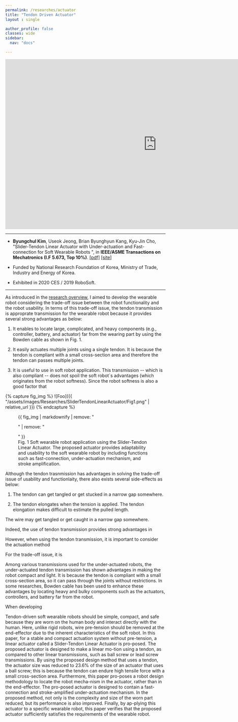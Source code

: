 ```yaml
---
permalink: /researches/actuator
title: "Tendon Driven Actuator"
layout : single

author_profile: false
classes: wide
sidebar:
  nav: "docs"

---
```

<iframe width="950" height="534" src="https://www.youtube.com/embed/fLd5IRjUdt0" title="YouTube video player" frameborder="0" allow="accelerometer; autoplay; clipboard-write; encrypted-media; gyroscope; picture-in-picture" allowfullscreen></iframe>


---
- **Byungchul Kim**, Useok Jeong, Brian Byunghyun Kang, Kyu-Jin Cho, "Slider-Tendon Linear Actuator with Under-actuation and Fast-connection for Soft Wearable Robots ", in **IEEE/ASME Transactions on Mechatronics (I.F 5.673, Top 10%)**. [[pdf]][Tmech_pdf] [[site]][Tmech_link] 

- Funded by National Research Foundation of Korea, Ministry of Trade, Industry and Energy of Korea.

- Exhibited in 2020 CES / 2019 RoboSoft.


---
As introduced in the [research overview][overview], I aimed to develop the wearable robot considering the trade-off issue between the robot functionality and the robot usability. In terms of this trade-off issue, the tendon transmission is approprate transmission for the wearable robot because it provides several strong advantages as below:

1. It enables to locate large, complicated, and heavy components (e.g., controller, battery, and actuator) far from the wearing part by using the Bowden cable as shown in Fig. 1.

2. It easily actuates multiple joints using a single tendon. It is because the tendon is compliant with a small cross-section area and therefore the tendon can passes multiple joints.

3. It is useful to use in soft robot application. This transmission -- which is also compliant -- does not spoil the soft robot`s advantages (which originates from the robot softness). Since the robot softness is also a good factor that 


{% capture fig_img %}
![Foo]({{ "/assets/images/Researches/SliderTendonLinearActuator/Fig1.png" | relative_url }})
{% endcapture %}

<figure>
  {{ fig_img | markdownify | remove: "<p>" | remove: "</p>" }}
  <figcaption>Fig. 1 Soft wearable robot application using the Slider-Tendon Linear Actuator. The proposed actuator provides adaptability and usability to the soft wearable robot by including functions such as fast-connection, under-actuation mechanism, and stroke amplification.</figcaption>
</figure>

Although the tendon trasnmission has advantages in solving the trade-off issue of usability and functionlaity, there also exists several side-effects as below:

1. The tendon can get tangled or get stucked in a narrow gap somewhere.

2. The tendon elongates when the tension is applied. The tendon elongation makes difficult to estimate the pulled length. 

The wire may get tangled or get caught in a narrow gap somewhere.

Indeed, the use of tendon transmission provides strong advantages in 

However, when using the tendon transmission, it is important to consider the actuation method

For the trade-off issue, it is 

Among various transmissions used for the under-actuated robots, the under-actuated tendon transmission has shown advantages in making the robot compact and light. It is because the tendon is compliant with a small cross-section area, so it can pass through the joints without restrictions. In some researches, Bowden cable has been used to enhance these advantages by locating heavy and bulky components such as the actuators, controllers, and battery far from the robot.


When developing 

Tendon-driven soft wearable robots should be simple, compact, and safe because they are worn on the human body and interact directly with the human. Here, unlike rigid robots, wire pre-tension should be removed at the end-effector due to the inherent characteristics of the soft robot. In this paper, for a stable and compact actuation system without pre-tension, a linear actuator called a Slider-Tendon Linear Actuator is pro-posed. The proposed actuator is designed to make a linear mo-tion using a tendon, as compared to other linear transmissions, such as ball screw or lead screw transmissions. By using the proposed design method that uses a tendon, the actuator size was reduced to 23.6% of the size of an actuator that uses a ball screw; this is because the tendon can endure high tensile force with a small cross-section area. Furthermore, this paper pro-poses a robot design methodology to locate the robot mecha-nism in the actuator, rather than in the end-effector. The pro-posed actuator is designed to contain a fast-connection and stroke-amplified under-actuation mechanism. In the proposed method, not only is the complexity and size of the worn part reduced, but its performance is also improved. Finally, by ap-plying this actuator to a specific wearable robot, this paper verifies that the proposed actuator sufficiently satisfies the requirements of the wearable robot.



[Tmech_pdf]:https://github.com/bc-kim/bc-kim.github.io/blob/master/assets/Publications/Slider-Tendon_Linear_Actuator_With_Under-Actuation_and_Fast-Connection_for_Soft_Wearable_Robots.pdf
[Tmech_link]: https://ieeexplore.ieee.org/document/9314058 
[overview]: /researches
